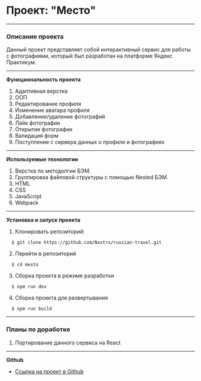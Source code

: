 # Проект: "Место"

------------------------------------------------------------------------

### Описание проекта

Данный проект представляет собой интерактивный сервис для работы с фотографиями, который был разработан на платформе Яндекс Практикум.

------------------------------------------------------------------------

**Функциональность проекта**

1. Адаптивная верстка
2. ООП
3. Редактирование профиля
4. Изменение аватара профиля
5. Добавление/удаление фотографий
6. Лайк фотографии
7. Открытие фотографии
8. Валидация форм
9. Поступление с сервера данных о профиле и фотографиях

------------------------------------------------------------------------

**Используемые технологии**

1. Верстка по методолгии БЭМ.
2. Группировка файловой структуры с помощью Nested БЭМ.
3. HTML
4. CSS
5. JavaScript
6. Webpack

------------------------------------------------------------------------

**Установка и запуск проекта**

1. Клонировать репозиторий:
```
  $ git clone https://github.com/Nxxtrx/russian-travel.git
```
2. Перейти в репозиторий 
```
  $ cd mesto
```
3. Сборка проекта в режиме разработки
```
  $ npm run dev
```
4. Сборка проекта для развертывания
```
  $ npm run build
```

------------------------------------------------------------------------

### Планы по доработке

1. Портирование данного сервиса на React

------------------------------------------------------------------------

**Github**

* [Ссылка на проект в Github](https://nxxtrx.github.io/mesto/)
